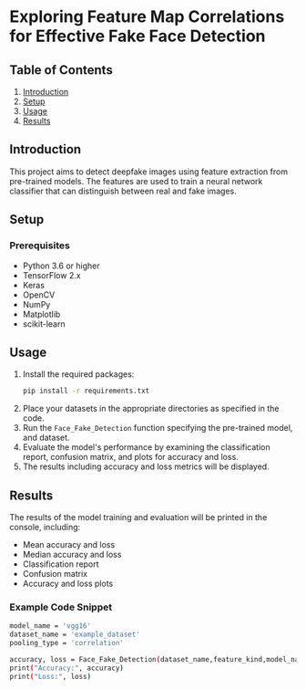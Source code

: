 # Exploring Feature Map Correlations for Effective Fake Face Detection


## Table of Contents
1. [Introduction](#introduction)
2. [Setup](#setup)
3. [Usage](#usage)
4. [Results](#results)

## Introduction

This project aims to detect deepfake images using feature extraction from pre-trained models. The features are used to train a neural network classifier that can distinguish between real and fake images.

## Setup

### Prerequisites

- Python 3.6 or higher
- TensorFlow 2.x
- Keras
- OpenCV
- NumPy
- Matplotlib
- scikit-learn

## Usage
1. Install the required packages:
    ```bash
    pip install -r requirements.txt
    ```
2. Place your datasets in the appropriate directories as specified in the code.
3. Run the `Face_Fake_Detection` function specifying the pre-trained model, and dataset.
4. Evaluate the model's performance by examining the classification report, confusion matrix, and plots for accuracy and loss.
5. The results including accuracy and loss metrics will be displayed.

## Results

The results of the model training and evaluation will be printed in the console, including:

- Mean accuracy and loss
- Median accuracy and loss
- Classification report
- Confusion matrix
- Accuracy and loss plots

### Example Code Snippet
 ```bash
model_name = 'vgg16'
dataset_name = 'example_dataset'
pooling_type = 'correlation'

accuracy, loss = Face_Fake_Detection(dataset_name,feature_kind,model_name)
print("Accuracy:", accuracy)
print("Loss:", loss)
 ```
